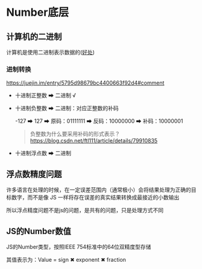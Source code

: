 # Number底层



## 计算机的二进制

计算机是使用二进制表示数据的([好处](https://www.zhihu.com/question/341386728))



### 进制转换

https://juejin.im/entry/5795d98679bc4400663f92d4#comment

- 十进制正整数 ➡ 二进制  √

- 十进制负整数 ➡ 二进制：对应正整数的补码

  -127 ➡ 127 ➡ 原码：01111111 ➡ 反码：10000000 ➡ 补码：10000001
  
  > 负整数为什么要采用补码的形式表示？https://blog.csdn.net/ftl111/article/details/79910835



- 十进制浮点数 ➡ 二进制



## 浮点数精度问题

许多语言在处理的时候，在一定误差范围内（通常极小）会将结果处理为正确的目标数字，而不是像 JS 一样将存在误差的真实结果转换成最接近的小数输出

所以浮点精度问题不是js的问题，是共有的问题，只是处理方式不同



## JS的Number数值

JS的Number类型，按照IEEE 754标准中的64位双精度型存储

其值表示为：Value = sign ✖ exponent ✖ fraction